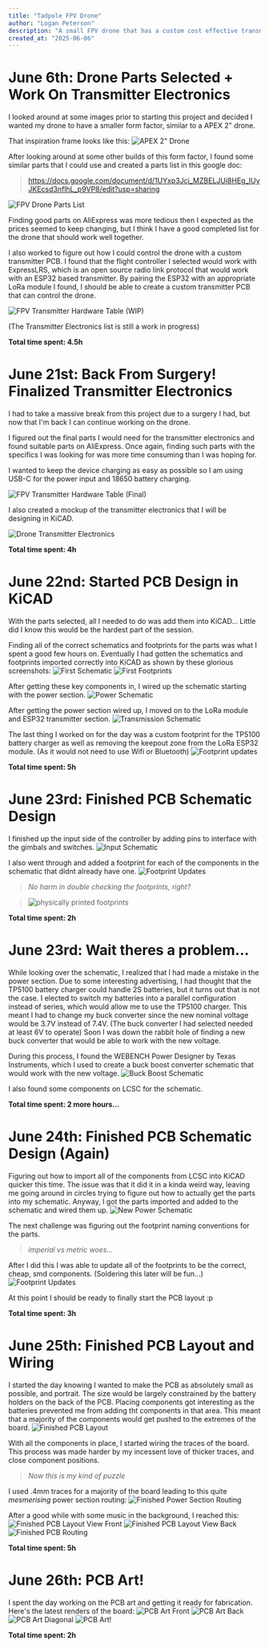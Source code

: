 ```yaml
---
title: "Tadpole FPV Drone"
author: "Logan Peterson"
description: "A small FPV drone that has a custom cost effective transmitter PCB."
created_at: "2025-06-06"
---
```


# June 6th: Drone Parts Selected + Work On Transmitter Electronics

I looked around at some images prior to starting this project and decided I wanted my drone to have a smaller form factor, similar to a APEX 2" drone.

That inspiration frame looks like this:
![APEX 2" Drone](./images/droneframeinspiration.png)

After looking around at some other builds of this form factor, I found some similar parts that I could use and created a parts list in this google doc:
> https://docs.google.com/document/d/1UYxp3Jcj_MZBELJUi8HEg_IUyJKEcsd3nflhL_p9VP8/edit?usp=sharing


![FPV Drone Parts List](./images/FPVDroneHardwareTable01.png)

Finding good parts on AliExpress was more tedious then I expected as the prices seemed to keep changing, but I think I have a good completed list for the drone that should work well together.

I also worked to figure out how I could control the drone with a custom transmitter PCB.
I found that the flight controller I selected would work with ExpressLRS, which is an open source radio link protocol that would work with an ESP32 based transmitter. By pairing the ESP32 with an appropriate LoRa module I found, I should be able to create a custom transmitter PCB that can control the drone.

![FPV Transmitter Hardware Table (WIP)](./images/FPVTransmitterHardwareTable01.png)


(The Transmitter Electronics list is still a work in progress)

**Total time spent: 4.5h**

# June 21st: Back From Surgery! Finalized Transmitter Electronics

I had to take a massive break from this project due to a surgery I had, but now that I'm back I can continue working on the drone.

I figured out the final parts I would need for the transmitter electronics and found suitable parts on AliExpress.
Once again, finding such parts with the specifics I was looking for was more time consuming than I was hoping for.

I wanted to keep the device charging as easy as possible so I am using USB-C for the power input and 18650 battery charging.

![FPV Transmitter Hardware Table (Final)](./images/FPVTransmitterHardwareTable02.png)

I also created a mockup of the transmitter electronics that I will be designing in KiCAD.

![Drone Transmitter Electronics](./images/DroneTransmitterElectronicsMockup.png)

**Total time spent: 4h**

# June 22nd: Started PCB Design in KiCAD

With the parts selected, all I needed to do was add them into KiCAD...
Little did I know this would be the hardest part of the session.

Finding all of the correct schematics and footprints for the parts was what I spent a good few hours on.
Eventually I had gotten the schematics and footprints imported correctly into KiCAD as shown by these glorious screenshots:
![First Schematic](./images/firstfootprints1.png)
![First Footprints](./images/firstfootprints.png)

After getting these key components in, I wired up the schematic starting with the power section.
![Power Schematic](./images/powerschematic.png)

After getting the power section wired up, I moved on to the LoRa module and ESP32 transmitter section.
![Transmission Schematic](./images/transmissionschematic.png)

The last thing I worked on for the day was a custom footprint for the TP5100 battery charger as well as removing the keepout zone from the LoRa ESP32 module. (As it would not need to use Wifi or Bluetooth)
![Footprint updates](./images/firstfootprints2.png)

**Total time spent: 5h**

# June 23rd: Finished PCB Schematic Design

I finished up the input side of the controller by adding pins to interface with the gimbals and switches.
![Input Schematic](./images/inputschematic.png)

I also went through and added a footprint for each of the components in the schematic that didnt already have one.
![Footprint Updates](./images/footprintupdates.png)

>*No harm in double checking the footprints, right?*

>![physically printed footprints](./images/physicallyprintedfootprints.jpg)

**Total time spent: 2h**

# June 23rd: Wait theres a problem...

While looking over the schematic, I realized that I had made a mistake in the power section.
Due to some interesting advertising, I had thought that the TP5100 battery charger could handle 2S batteries, but it turns out that is not the case.
I elected to switch my batteries into a parallel configuration instead of series, which would allow me to use the TP5100 charger.
This meant I had to change my buck converter since the new nominal voltage would be 3.7V instead of 7.4V. (The buck converter I had selected needed at least 6V to operate)
Soon I was down the rabbit hole of finding a new buck converter that would be able to work with the new voltage.

During this process, I found the WEBENCH Power Designer by Texas Instruments, which I used to create a buck boost converter schematic that would work with the new voltage.
![Buck Boost Schematic](./images/BuckBoostConverterSchematic.png)

I also found some components on LCSC for the schematic.

**Total time spent: 2 more hours...**

# June 24th: Finished PCB Schematic Design (Again)

Figuring out how to import all of the components from LCSC into KiCAD quicker this time. The issue was that it did it in a kinda weird way, leaving me going around in circles trying to figure out how to actually get the parts into my schematic.
Anyway, I got the parts imported and added to the schematic and wired them up.
![New Power Schematic](./images/newpowersection.png)

The next challenge was figuring out the footprint naming conventions for the parts. 
>*imperial vs metric woes...*

After I did this I was able to update all of the footprints to be the correct, cheap, smd components. (Soldering this later will be fun...)
![Footprint Updates](./images/allsmdcomponentsnow.png)

At this point I should be ready to finally start the PCB layout :p

**Total time spent: 3h**

# June 25th: Finished PCB Layout and Wiring

I started the day knowing I wanted to make the PCB as absolutely small as possible, and portrait.
The size would be largely constrained by the battery holders on the back of the PCB.
Placing components got interesting as the batteries prevented me from adding tht components in that area.
This meant that a majority of the components would get pushed to the extremes of the board.
![Finished PCB Layout](./images/finishedlayout.png)

With all the components in place, I started wiring the traces of the board.
This process was made harder by my incessent love of thicker traces, and close component positions.
>*Now this is my kind of puzzle*

I used .4mm traces for a majority of the board leading to this quite *mesmerising* power section routing:
![Finished Power Section Routing](./images/finishedpowersectionrouting.png)

After a good while with some music in the background, I reached this:
![Finished PCB Layout View Front](./images/boardfrontfinishedlayout.png)
![Finished PCB Layout View Back](./images/boardbackfinishedlayout.png)
![Finished PCB Routing](./images/finishedrouting.png)

**Total time spent: 5h**

# June 26th: PCB Art!

I spent the day working on the PCB art and getting it ready for fabrication.
Here's the latest renders of the board:
![PCB Art Front](./images/pcbartfront.png)
![PCB Art Back](./images/pcbartback.png)
![PCB Art Diagonal](./images/pcbartdiagonal.png)
![PCB Art!](./images/pcbroutingwithart.png)

**Total time spent: 2h**

